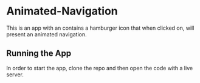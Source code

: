 # Animated-Navigation

This is an app with an contains a hamburger icon that when clicked on, will present an animated navigation. 

## Running the App
In order to start the app, clone the repo and then open the code with a live server.
